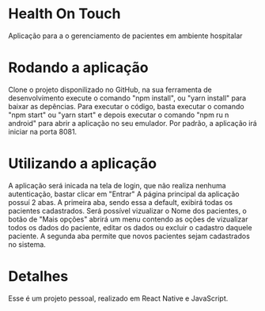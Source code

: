 # Health On Touch
Aplicação para a o gerenciamento de pacientes em ambiente hospitalar
#
# Rodando a aplicação
Clone o projeto disponilizado no GitHub, na sua ferramenta de desenvolvimento execute o comando "npm install", ou "yarn install" para baixar as depências. Para executar o código, basta executar o comando "npm start" ou "yarn start" e depois executar o comando "npm ru
n android" para abrir a aplicação no seu emulador.
Por padrão, a aplicação irá iniciar na porta 8081.

# Utilizando a aplicação
A aplicação será inicada na tela de login, que não realiza nenhuma autenticação, bastar clicar em "Entrar"
A página principal da aplicação possuí 2 abas.
A primeira aba, sendo essa a default, exibirá todas os pacientes cadastrados. Será possível vizualizar o Nome dos pacientes, o botão de "Mais opções" abrirá um menu contendo as oções de vizualizar todos os dados do paciente, editar os dados ou excluir o cadastro daquele paciente.
A segunda aba permite que novos pacientes sejam cadastrados no sistema.

# Detalhes
Esse é um projeto pessoal, realizado em React Native e JavaScript.

